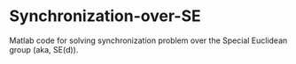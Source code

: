 # Synchronization-over-SE
Matlab code for solving synchronization problem over the Special Euclidean group (aka, SE(d)).

